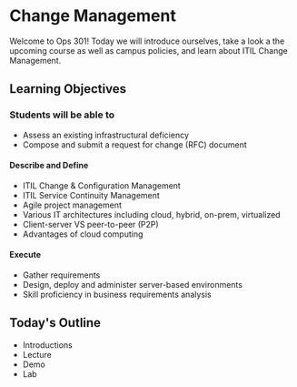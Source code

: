 # Change Management

Welcome to Ops 301! Today we will introduce ourselves, take a look a the upcoming course as well as campus policies, and learn about ITIL Change Management.

## Learning Objectives

### Students will be able to

- Assess an existing infrastructural deficiency
- Compose and submit a request for change (RFC) document

#### Describe and Define

- ITIL Change & Configuration Management
- ITIL Service Continuity Management
- Agile project management
- Various IT architectures including cloud, hybrid, on-prem, virtualized
- Client-server VS peer-to-peer (P2P)
- Advantages of cloud computing

#### Execute

- Gather requirements
- Design, deploy and administer server-based environments
- Skill proficiency in business requirements analysis

## Today's Outline

- Introductions
- Lecture
- Demo
- Lab
